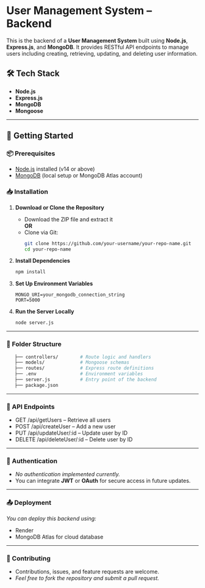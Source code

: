 # User Management System – Backend

This is the backend of a **User Management System** built using **Node.js**, **Express.js**, and **MongoDB**. It provides RESTful API endpoints to manage users including creating, retrieving, updating, and deleting user information.

## 🛠 Tech Stack

- **Node.js**
- **Express.js**
- **MongoDB**
- **Mongoose**

---

## 🚀 Getting Started

### 📦 Prerequisites

- [Node.js](https://nodejs.org/en/) installed (v14 or above)
- [MongoDB](https://www.mongodb.com/) (local setup or MongoDB Atlas account)

### 📥 Installation

1. **Download or Clone the Repository**

   - Download the ZIP file and extract it  
   **OR**
   - Clone via Git:
     ```bash
     git clone https://github.com/your-username/your-repo-name.git
     cd your-repo-name
     ```

2. **Install Dependencies**

   ```bash
   npm install
   ```

3. **Set Up Environment Variables**

     ```env
     MONGO_URI=your_mongodb_connection_string
     PORT=5000
     ```

4. **Run the Server Locally**

   ```bash
   node server.js
   ```
---

### 📁 Folder Structure

   ```bash
      ├── controllers/        # Route logic and handlers
      ├── models/             # Mongoose schemas
      ├── routes/             # Express route definitions
      ├── .env                # Environment variables
      ├── server.js           # Entry point of the backend
      ├── package.json
   ```

---

### 📡 API Endpoints

- GET /api/getUsers – Retrieve all users
- POST /api/createUser – Add a new user
- PUT /api/updateUser/:id – Update user by ID
- DELETE /api/deleteUser/:id – Delete user by ID

---

### 🔐 Authentication

- *No authentication implemented currently.*
- You can integrate **JWT** or **OAuth** for secure access in future updates.

---

### 📤 Deployment

*You can deploy this backend using:*
- Render
- MongoDB Atlas for cloud database

---

### 🤝 Contributing

- Contributions, issues, and feature requests are welcome.
- *Feel free to fork the repository and submit a pull request.*
